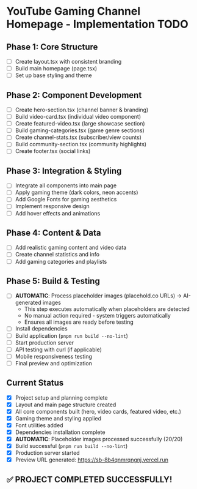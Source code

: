 # YouTube Gaming Channel Homepage - Implementation TODO

## Phase 1: Core Structure
- [ ] Create layout.tsx with consistent branding
- [ ] Build main homepage (page.tsx)
- [ ] Set up base styling and theme

## Phase 2: Component Development
- [ ] Create hero-section.tsx (channel banner & branding)
- [ ] Build video-card.tsx (individual video component)
- [ ] Create featured-video.tsx (large showcase section)
- [ ] Build gaming-categories.tsx (game genre sections)
- [ ] Create channel-stats.tsx (subscriber/view counts)
- [ ] Build community-section.tsx (community highlights)
- [ ] Create footer.tsx (social links)

## Phase 3: Integration & Styling
- [ ] Integrate all components into main page
- [ ] Apply gaming theme (dark colors, neon accents)
- [ ] Add Google Fonts for gaming aesthetics
- [ ] Implement responsive design
- [ ] Add hover effects and animations

## Phase 4: Content & Data
- [ ] Add realistic gaming content and video data
- [ ] Create channel statistics and info
- [ ] Add gaming categories and playlists

## Phase 5: Build & Testing
- [ ] **AUTOMATIC**: Process placeholder images (placehold.co URLs) → AI-generated images
  - This step executes automatically when placeholders are detected
  - No manual action required - system triggers automatically
  - Ensures all images are ready before testing
- [ ] Install dependencies
- [ ] Build application (`pnpm run build --no-lint`)
- [ ] Start production server
- [ ] API testing with curl (if applicable)
- [ ] Mobile responsiveness testing
- [ ] Final preview and optimization

## Current Status
- [x] Project setup and planning complete
- [x] Layout and main page structure created
- [x] All core components built (hero, video cards, featured video, etc.)
- [x] Gaming theme and styling applied
- [x] Font utilities added
- [x] Dependencies installation complete
- [x] **AUTOMATIC**: Placeholder images processed successfully (20/20)
- [x] Build successful (`pnpm run build --no-lint`)
- [x] Production server started
- [x] Preview URL generated: https://sb-8b4qnmrqngnj.vercel.run

## ✅ PROJECT COMPLETED SUCCESSFULLY!
